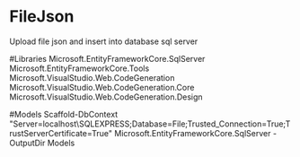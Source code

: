 # FileJson
Upload file json and insert into database sql server

#Libraries
Microsoft.EntityFrameworkCore.SqlServer
Microsoft.EntityFrameworkCore.Tools
Microsoft.VisualStudio.Web.CodeGeneration
Microsoft.VisualStudio.Web.CodeGeneration.Core
Microsoft.VisualStudio.Web.CodeGeneration.Design


#Models
Scaffold-DbContext "Server=localhost\SQLEXPRESS;Database=File;Trusted_Connection=True;TrustServerCertificate=True" Microsoft.EntityFrameworkCore.SqlServer -OutputDir Models
